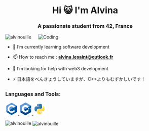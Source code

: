<h1 align="center">Hi 😺 I'm Alvina </h1>
<h3 align="center">A passionate student from 42, France </h3>
<img align="right" alt="Coding" width="400" src="https://thumbs.gfycat.com/AmusingFailingCornsnake.webp">

<p align="left"> <img src="https://komarev.com/ghpvc/?username=alvinouille&label=Profile%20views&color=0e75b6&style=flat" alt="alvinouille" /> </p>

- 🌱 I’m currently learning software development

- 📫 How to reach me : **alvina.lesaint@outlook.fr**
  
- 🤔 I’m looking for help with web3 development

- ⚡ 日本語をべんきょうしていますが、C++よりもむずかしいです！
  
<p align="left">
</p>

<h3 align="left">Languages and Tools:</h3>
<p align="left"> <a href="https://www.cprogramming.com/" target="_blank" rel="noreferrer"> <img src="https://raw.githubusercontent.com/devicons/devicon/master/icons/c/c-original.svg" alt="c" width="40" height="40"/> </a> <a href="https://www.w3schools.com/cpp/" target="_blank" rel="noreferrer"> <img src="https://raw.githubusercontent.com/devicons/devicon/master/icons/cplusplus/cplusplus-original.svg" alt="cplusplus" width="40" height="40"/> </a> <a href="https://www.python.org" target="_blank" rel="noreferrer"> <img src="https://raw.githubusercontent.com/devicons/devicon/master/icons/python/python-original.svg" alt="python" width="40" height="40"/> </a> </p>

<p><img align="left" src="https://github-readme-stats.vercel.app/api/top-langs?username=alvinouille&show_icons=true&locale=en&layout=compact" alt="alvinouille" /></p>

<p>&nbsp;<img align="center" src="https://github-readme-stats.vercel.app/api?username=alvinouille&show_icons=true&locale=en" alt="alvinouille" /></p>



<!--
**alvinouille/alvinouille** is a ✨ _special_ ✨ repository because its `README.md` (this file) appears on your GitHub profile.

Here are some ideas to get you started:

- 🔭 I’m currently working on ...
- 🌱 I’m currently learning ...
- 👯 I’m looking to collaborate on ...
- 🤔 I’m looking for help with ...
- 💬 Ask me about ...
- 📫 How to reach me: ...
- 😄 Pronouns: ...
- ⚡ Fun fact: ...
-->
